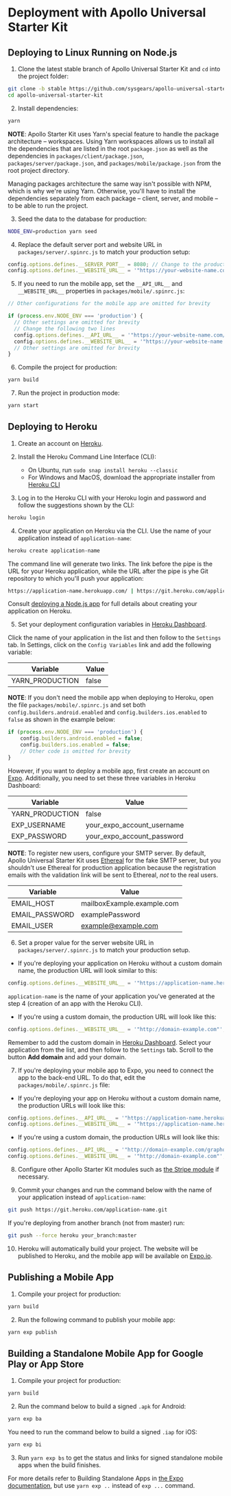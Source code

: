 # Deployment with Apollo Universal Starter Kit

## Deploying to Linux Running on Node.js

1. Clone the latest stable branch of Apollo Universal Starter Kit and `cd` into the project folder:

```bash
git clone -b stable https://github.com/sysgears/apollo-universal-starter-kit.git
cd apollo-universal-starter-kit
```

2. Install dependencies:

```bash
yarn
```

**NOTE**: Apollo Starter Kit uses Yarn's special feature to handle the package architecture &ndash; workspaces. Using 
Yarn workspaces allows us to install all the dependencies that are listed in the root `package.json` as well as the 
dependencies in `packages/client/package.json`, `packages/server/package.json`, and `packages/mobile/package.json` from 
the root project directory. 

Managing packages architecture the same way isn't possible with NPM, which is why we're using Yarn. Otherwise, you'll 
have to install the dependencies separately from each package &ndash; client, server, and mobile &ndash; to be able to 
run the project. 

3. Seed the data to the database for production:

```bash
NODE_ENV=production yarn seed
```

4. Replace the default server port and website URL in `packages/server/.spinrc.js` to match your production setup: 

```javascript
config.options.defines.__SERVER_PORT__ = 8080; // Change to the production port
config.options.defines.__WEBSITE_URL__ = '"https://your-website-name.com"'; // Change to the production domain
``` 

5. If you need to run the mobile app, set the `__API_URL__` and `__WEBSITE_URL__` properties in 
`packages/mobile/.spinrc.js`:

```javascript
// Other configurations for the mobile app are omitted for brevity

if (process.env.NODE_ENV === 'production') {
  // Other settings are omitted for brevity
  // Change the following two lines
  config.options.defines.__API_URL__ = '"https://your-website-name.com/graphql"';
  config.options.defines.__WEBSITE_URL__ = '"https://your-website-name.com"';
  // Other settings are omitted for brevity
}
```

6. Compile the project for production:

```bash
yarn build
```

7. Run the project in production mode:

```bash
yarn start
```

## Deploying to Heroku

1. Create an account on [Heroku].

2. Install the Heroku Command Line Interface (CLI):
    
    - On Ubuntu, run `sudo snap install heroku --classic`
    - For Windows and MacOS, download the appropriate installer from [Heroku CLI]

3. Log in to the Heroku CLI with your Heroku login and password and follow the suggestions shown by the CLI:

```bash
heroku login
```

4. Create your application on Heroku via the CLI. Use the name of your application instead of `application-name`:

```bash
heroku create application-name
```

The command line will generate two links. The link before the pipe is the URL for your Heroku application, while the 
URL after the pipe is yhe Git repository to which you'll push your application:

```bash
https://application-name.herokuapp.com/ | https://git.heroku.com/application-name.git
```
Consult [deploying a Node.js app] for full details about creating your application on Heroku.
 
5. Set your deployment configuration variables in [Heroku Dashboard]. 

Click the name of your application in the list and then follow to the `Settings` tab. In Settings, click on the 
`Config Variables` link and add the following variable: 

| Variable        | Value |
| --------------- | ----- |
| YARN_PRODUCTION | false |

**NOTE**: If you don't need the mobile app when deploying to Heroku, open the file `packages/mobile/.spinrc.js` and set 
both `config.builders.android.enabled` and `config.builders.ios.enabled` to `false` as shown in the example below:
          
```javascript
if (process.env.NODE_ENV === 'production') {
    config.builders.android.enabled = false;
    config.builders.ios.enabled = false;
    // Other code is omitted for brevity
}
```
 
However, if you want to deploy a mobile app, first create an account on [Expo]. Additionally, you need to set these 
three variables in Heroku Dashboard:

| Variable        | Value                      |
| --------------- | -------------------------- |
| YARN_PRODUCTION | false                      |
| EXP_USERNAME    | your_expo_account_username | 
| EXP_PASSWORD    | your_expo_account_password |
    
**NOTE**: To register new users, configure your SMTP server. By default, Apollo Universal Starter Kit uses [Ethereal] 
for the fake SMTP server, but you shouldn't use Ethereal for production application because the registration emails with 
the validation link will be sent to Ethereal, _not_ to the real users.

| Variable       | Value                      |
| -------------- | -------------------------- |
| EMAIL_HOST     | mailboxExample.example.com | 
| EMAIL_PASSWORD | examplePassword            |
| EMAIL_USER     | example@example.com        | 

6. Set a proper value for the server website URL in `packages/server/.spinrc.js` to match your production setup.
 
* If you're deploying your application on Heroku without a custom domain name, the production URL will look similar to 
this:

```javascript
config.options.defines.__WEBSITE_URL__ = '"https://application-name.herokuapp.com"';
```

`application-name` is the name of your application you've generated at the step 4 (creation of an app with the Heroku 
CLI).

* If you're using a custom domain, the production URL will look like this:

```javascript
config.options.defines.__WEBSITE_URL__ = '"http://domain-example.com"';
```

Remember to add the custom domain in [Heroku Dashboard]. Select your application from the list, and then follow to the 
`Settings` tab. Scroll to the button **Add domain** and add your domain.  

7. If you're deploying your mobile app to Expo, you need to connect the app to the back-end URL. To do that, edit the 
`packages/mobile/.spinrc.js` file:

* If you're deploying your app on Heroku without a custom domain name, the production URLs will look like this:

```javascript
config.options.defines.__API_URL__ = '"https://application-name.herokuapp.com/graphql"';
config.options.defines.__WEBSITE_URL__ = '"https://application-name.herokuapp.com"';
```

* If you're using a custom domain, the production URLs will look like this:

```javascript
config.options.defines.__API_URL__ = '"http://domain-example.com/graphql"';
config.options.defines.__WEBSITE_URL__ = '"http://domain-example.com"';
```

8. Configure other Apollo Starter Kit modules such as [the Stripe module] if necessary.

9. Commit your changes and run the command below with the name of your application instead of `application-name`:
 
```bash
git push https://git.heroku.com/application-name.git
```

If you're deploying from another branch (not from master) run:
 
```bash
git push --force heroku your_branch:master
```

10. Heroku will automatically build your project. The website will be published to Heroku, and the mobile app will be 
available on [Expo.io].

## Publishing a Mobile App

1. Compile your project for production:

```bash
yarn build
```

2. Run the following command to publish your mobile app:

```bash
yarn exp publish
```

## Building a Standalone Mobile App for Google Play or App Store

1. Compile your project for production:

```bash
yarn build
```
 
2. Run the command below to build a signed `.apk` for Android:

```bash
yarn exp ba
```

You need to run the command below to build a signed `.iap` for iOS:

```bash
yarn exp bi
```

3. Run `yarn exp bs` to get the status and links for signed standalone mobile apps when the build finishes. 

For more details refer to Building Standalone Apps in [the Expo documentation], but use `yarn exp ..` instead of 
`exp ...` command.

[heroku]: https://heroku.com
[heroku cli]: https://devcenter.heroku.com/articles/heroku-cli#download-and-install
[deploying a node.js app]: https://devcenter.heroku.com/articles/getting-started-with-nodejs
[heroku dashboard]: https://dashboard.heroku.com/apps
[expo]: https://expo.io
[ethereal]: https://ethereal.email/
[the stripe module]: https://github.com/sysgears/apollo-universal-starter-kit/blob/master/docs/modules/stripeSubscription.md
[expo.io]: https://expo.io
[the expo documentation]: https://docs.expo.io/versions/latest/